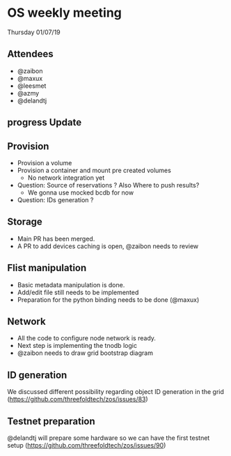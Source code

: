 # OS weekly meeting

Thursday 01/07/19

## Attendees

- @zaibon
- @maxux
- @leesmet
- @azmy
- @delandtj

## progress Update

## Provision
- Provision a volume 
- Provision a container and mount pre created volumes 
  - No network integration yet
- Question: Source of reservations ? Also Where to push results? 
  - We gonna use mocked bcdb for now
- Question: IDs generation ?

## Storage

- Main PR has been merged.
- A PR to add devices caching is open, @zaibon needs to review

## Flist manipulation

- Basic metadata manipulation is done.
- Add/edit file still needs to be implemented
- Preparation for the python binding needs to be done (@maxux)

## Network

- All the code to configure  node network is ready.
- Next step is implementing the tnodb logic
- @zaibon needs to draw grid bootstrap diagram

## ID generation

We discussed different possibility regarding object ID generation in the grid (https://github.com/threefoldtech/zos/issues/83)


## Testnet preparation

@delandtj will prepare some hardware so we can have the first testnet setup (https://github.com/threefoldtech/zos/issues/90)
